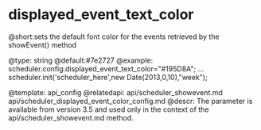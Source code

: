 displayed_event_text_color
=============

@short:sets the default font color for the events retrieved by the showEvent() method
	

@type: string
@default:#7e2727
@example:
scheduler.config.displayed_event_text_color="#195D8A";
...
scheduler.init('scheduler_here',new Date(2013,0,10),"week");

@template:	api_config
@relatedapi:
	api/scheduler_showevent.md
    api/scheduler_displayed_event_color_config.md
@descr:
The parameter is available from version 3.5 and used only in the context of the api/scheduler_showevent.md method.

